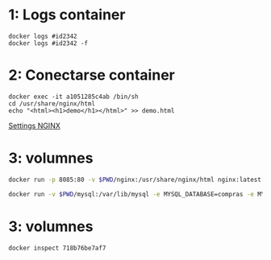 # 1: Logs container

```
docker logs #id2342
docker logs #id2342 -f
```

# 2: Conectarse container
```
docker exec -it a1051285c4ab /bin/sh
cd /usr/share/nginx/html
echo "<html><h1>demo</h1></html>" >> demo.html
```
[Settings NGINX](https://docs.docker.com/samples/library/nginx/)


# 3: volumnes

```bash
docker run -p 8085:80 -v $PWD/nginx:/usr/share/nginx/html nginx:latest

docker run -v $PWD/mysql:/var/lib/mysql -e MYSQL_DATABASE=compras -e MYSQL_ROOT_PASSWORD=my-secret-pw -p 3306:3306 mysql:5.7
```

# 3: volumnes
```bash
docker inspect 718b76be7af7
```
